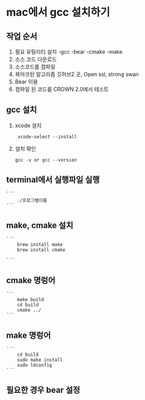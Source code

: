 # mac에서 gcc 설치하기

## 작업 순서
  1. 필요 유틸리티 설치
	-gcc
        -bear
        -cmake
        -make
  1. 소스 코드 다운로드
1. 소스코드를 컴파일
  1. 북마크된 알고리즘 깃허브2 곳, Open ssl, strong swan 
  2. Bear 이용
  3. 컴파일 된 코드를 CROWN 2.0에서 테스트

## gcc 설치
1. xcode 설치
   ```
    xcode-select --install
   ``` 

2. 설치 확인
    ```
    gcc -v or gcc --version
    ```

## terminal에서 실행파일 실행
    ```
        ./프로그램이름
    ```

## make, cmake 설치
    ```
        brew install make
        brew install cmake

    ```

## cmake 명렁어
    ```
        make build
        cd build
        cmake ../
    ```

## make 명렁어
    ```
        cd build
        sudo make install
        sudo ldconfig
    ```

## 필요한 경우 bear 설정